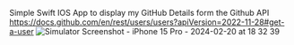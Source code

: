 Simple Swift IOS App to display my GitHub Details form the Github API
https://docs.github.com/en/rest/users/users?apiVersion=2022-11-28#get-a-user
![Simulator Screenshot - iPhone 15 Pro - 2024-02-20 at 18 32 39](https://github.com/vishnu32510/GitHubSwift/assets/76788079/a2a9e42b-1392-4856-94d3-636e040e50e9)
